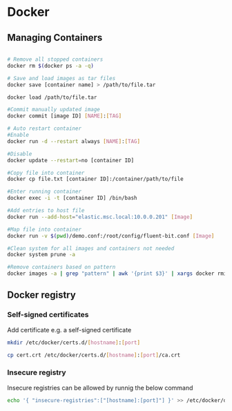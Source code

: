 # Docker

## Managing Containers

````bash

# Remove all stopped containers
docker rm $(docker ps -a -q)

# Save and load images as tar files
docker save [container name] > /path/to/file.tar

docker load /path/to/file.tar

#Commit manually updated image
docker commit [image ID] [NAME]:[TAG]

# Auto restart container
#Enable
docker run -d --restart always [NAME]:[TAG]

#Disable
docker update --restart=no [container ID]

#Copy file into container
docker cp file.txt [container ID]:/container/path/to/file

#Enter running container
docker exec -i -t [container ID] /bin/bash

#Add entries to host file
docker run --add-host="elastic.msc.local:10.0.0.201" [Image]

#Map file into container
docker run -v $(pwd)/demo.conf:/root/config/fluent-bit.conf [Image]

#Clean system for all images and containers not needed
docker system prune -a

#Remove containers based on pattern
docker images -a | grep "pattern" | awk '{print $3}' | xargs docker rmi
````

## Docker registry

### Self-signed certificates

Add certificate e.g. a self-signed certificate

````bash
mkdir /etc/docker/certs.d/[hostname]:[port]

cp cert.crt /etc/docker/certs.d/[hostname]:[port]/ca.crt
````

### Insecure registry

Insecure registries can be allowed by runnig the below command

````bash
echo '{ "insecure-registries":["[hostname]:[port]"] }' >> /etc/docker/daemon.json
````